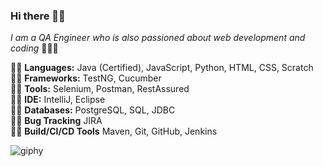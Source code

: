 ### Hi there 👋🏻

_I am a QA Engineer who is also passioned about web development and coding_ 👩🏻‍💻

:woman_cartwheeling: **Languages:** Java (Certified), JavaScript, Python, HTML, CSS, Scratch\
:lotus_position_woman: **Frameworks:** TestNG, Cucumber\
:biking_woman: **Tools:** Selenium, Postman, RestAssured\
:weight_lifting_woman: **IDE:** IntelliJ, Eclipse\
:golfing_woman: **Databases:** PostgreSQL, SQL, JDBC\
:lotus_position_woman: **Bug Tracking** JIRA\
:woman_cartwheeling: **Build/CI/CD Tools** Maven, Git, GitHub, Jenkins 

![giphy](https://user-images.githubusercontent.com/60116628/131928939-2bd76f2a-1270-4f65-b089-9ef13016b6c9.gif)
